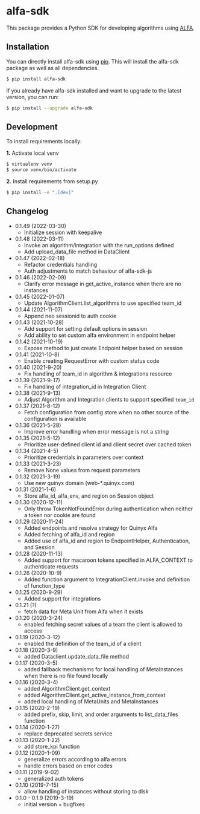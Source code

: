 # alfa-sdk

This package provides a Python SDK for developing algorithms using [ALFA](https://widgetbrain.com/product/).

## Installation

You can directly install alfa-sdk using [pip](http://www.pip-installer.org/en/latest/). This will install the alfa-sdk package as well as all dependencies.

```sh
$ pip install alfa-sdk
```

If you already have alfa-sdk installed and want to upgrade to the latest version, you can run:

```sh
$ pip install --upgrade alfa-sdk
```

## Development

To install requirements locally:

**1.** Activate local venv

```sh
$ virtualenv venv
$ source venv/bin/activate
```

**2.** Install requirements from setup.py

```sh
$ pip install -e ".[dev]"
```

## Changelog
- 0.1.49 (2022-03-30)
  - Initialize session with keepalive
- 0.1.48 (2022-03-11)
  - Invoke an algorithm/integration with the run_options defined
  - Add upload_data_file method in DataClient
- 0.1.47 (2022-02-18)
  - Refactor credentials handling
  - Auth adjustments to match behaviour of alfa-sdk-js
- 0.1.46 (2022-02-09)
  - Clarify error message in get_active_instance when there are no instances
- 0.1.45 (2022-01-07)
  - Update AlgorithmClient.list_algorithms to use specified team_id
- 0.1.44 (2021-11-07)
  - Append neo sessionid to auth cookie
- 0.1.43 (2021-10-28)
  - Add support for setting default options in session
  - Add ability to set custom alfa environment in endpoint helper
- 0.1.42 (2021-10-19)
  - Expose method to just create Endpoint helper based on session
- 0.1.41 (2021-10-8)
  - Enable creating RequestError with custom status code
- 0.1.40 (2021-9-20)
  - Fix handling of team_id in algorithm & integrations resource
- 0.1.39 (2021-9-17)
  - Fix handling of integration_id in Integration Client
- 0.1.38 (2021-9-13)
  - Adjust Algorithm and Integration clients to support specified `team_id`
- 0.1.37 (2021-8-12)
  - Fetch configuration from config store when no other source of the configuration is available
- 0.1.36 (2021-5-28)
  - Improve error handling when error message is not a string
- 0.1.35 (2021-5-12)
  - Prioritize user-defined client id and client secret over cached token
- 0.1.34 (2021-4-5)
  - Prioritize credentials in parameters over context
- 0.1.33 (2021-3-23)
  - Remove None values from request parameters
- 0.1.32 (2021-3-19)
  - Use new quinyx domain (web-*.quinyx.com)
- 0.1.31 (2021-1-6)
  - Store alfa_id, alfa_env, and region on Session object
- 0.1.30 (2020-12-11)
  - Only throw TokenNotFoundError during authentication when neither a token nor cookie are found
- 0.1.29 (2020-11-24)
  - Added endpoints and resolve strategy for Quinyx Alfa
  - Added fetching of alfa_id and region
  - Added use of alfa_id and region to EndpointHelper, Authentication, and Session
- 0.1.28 (2020-11-13)
  - Added support for macaroon tokens specified in ALFA_CONTEXT to authenticate requests
- 0.1.26 (2020-10-9)
  - Added function argument to IntegrationClient.invoke and definition of function_type
- 0.1.25 (2020-9-29)
  - Added support for integrations
- 0.1.21 (?)
  - fetch data for Meta Unit from Alfa when it exists
- 0.1.20 (2020-3-24)
  - enabled fetching secret values of a team the client is allowed to access
- 0.1.19 (2020-3-12)
  - enabled the definition of the team_id of a client
- 0.1.18 (2020-3-9)
  - added Dataclient.update_data_file method
- 0.1.17 (2020-3-5)
  - added fallback mechanisms for local handling of MetaInstances when there is no file found locally
- 0.1.16 (2020-3-4)
  - added AlgorithmClient.get_context
  - added AlgorithmClient.get_active_instance_from_context
  - added local handling of MetaUnits and MetaInstances
- 0.1.15 (2020-2-19)
  - added prefix, skip, limit, and order arguments to list_data_files function
- 0.1.14 (2020-1-27)
  - replace deprecated secrets service
- 0.1.13 (2020-1-22)
  - add store_kpi function
- 0.1.12 (2020-1-09)
  - generalize errors according to alfa errors
  - handle errors based on error codes
- 0.1.11 (2019-9-02)
  - generalized auth tokens
- 0.1.10 (2019-7-15)
  - allow handling of instances without storing to disk
- 0.1.0 - 0.1.9 (2019-3-19)
  - initial version + bugfixes

